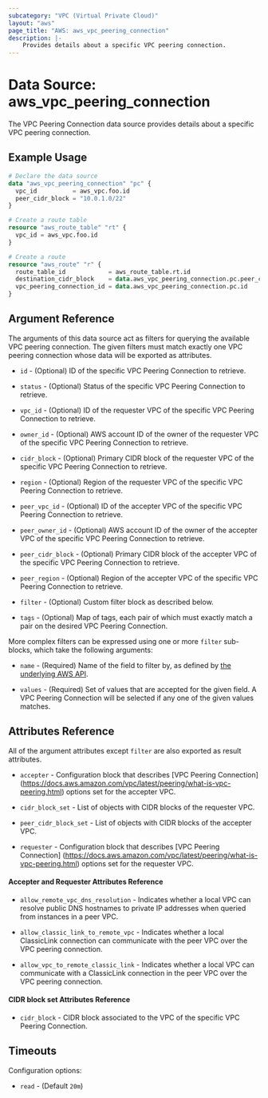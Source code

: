 ```yaml
---
subcategory: "VPC (Virtual Private Cloud)"
layout: "aws"
page_title: "AWS: aws_vpc_peering_connection"
description: |-
    Provides details about a specific VPC peering connection.
---
```


# Data Source: aws_vpc_peering_connection

The VPC Peering Connection data source provides details about
a specific VPC peering connection.

## Example Usage

```terraform
# Declare the data source
data "aws_vpc_peering_connection" "pc" {
  vpc_id          = aws_vpc.foo.id
  peer_cidr_block = "10.0.1.0/22"
}

# Create a route table
resource "aws_route_table" "rt" {
  vpc_id = aws_vpc.foo.id
}

# Create a route
resource "aws_route" "r" {
  route_table_id            = aws_route_table.rt.id
  destination_cidr_block    = data.aws_vpc_peering_connection.pc.peer_cidr_block
  vpc_peering_connection_id = data.aws_vpc_peering_connection.pc.id
}
```

## Argument Reference

The arguments of this data source act as filters for querying the available VPC peering connection.
The given filters must match exactly one VPC peering connection whose data will be exported as attributes.

* `id` - (Optional) ID of the specific VPC Peering Connection to retrieve.

* `status` - (Optional) Status of the specific VPC Peering Connection to retrieve.

* `vpc_id` - (Optional) ID of the requester VPC of the specific VPC Peering Connection to retrieve.

* `owner_id` - (Optional) AWS account ID of the owner of the requester VPC of the specific VPC Peering Connection to retrieve.

* `cidr_block` - (Optional) Primary CIDR block of the requester VPC of the specific VPC Peering Connection to retrieve.

* `region` - (Optional) Region of the requester VPC of the specific VPC Peering Connection to retrieve.

* `peer_vpc_id` - (Optional) ID of the accepter VPC of the specific VPC Peering Connection to retrieve.

* `peer_owner_id` - (Optional) AWS account ID of the owner of the accepter VPC of the specific VPC Peering Connection to retrieve.

* `peer_cidr_block` - (Optional) Primary CIDR block of the accepter VPC of the specific VPC Peering Connection to retrieve.

* `peer_region` - (Optional) Region of the accepter VPC of the specific VPC Peering Connection to retrieve.

* `filter` - (Optional) Custom filter block as described below.

* `tags` - (Optional) Map of tags, each pair of which must exactly match
  a pair on the desired VPC Peering Connection.

More complex filters can be expressed using one or more `filter` sub-blocks,
which take the following arguments:

* `name` - (Required) Name of the field to filter by, as defined by
  [the underlying AWS API](http://docs.aws.amazon.com/AWSEC2/latest/APIReference/API_DescribeVpcPeeringConnections.html).

* `values` - (Required) Set of values that are accepted for the given field.
  A VPC Peering Connection will be selected if any one of the given values matches.

## Attributes Reference

All of the argument attributes except `filter` are also exported as result attributes.

* `accepter` - Configuration block that describes [VPC Peering Connection]
(https://docs.aws.amazon.com/vpc/latest/peering/what-is-vpc-peering.html) options set for the accepter VPC.

* `cidr_block_set` - List of objects with CIDR blocks of the requester VPC.

* `peer_cidr_block_set` - List of objects with CIDR blocks of the accepter VPC.

* `requester` - Configuration block that describes [VPC Peering Connection]
(https://docs.aws.amazon.com/vpc/latest/peering/what-is-vpc-peering.html) options set for the requester VPC.

#### Accepter and Requester Attributes Reference

* `allow_remote_vpc_dns_resolution` - Indicates whether a local VPC can resolve public DNS hostnames to
private IP addresses when queried from instances in a peer VPC.

* `allow_classic_link_to_remote_vpc` - Indicates whether a local ClassicLink connection can communicate
with the peer VPC over the VPC peering connection.

* `allow_vpc_to_remote_classic_link` - Indicates whether a local VPC can communicate with a ClassicLink
connection in the peer VPC over the VPC peering connection.

#### CIDR block set Attributes Reference

* `cidr_block` - CIDR block associated to the VPC of the specific VPC Peering Connection.

## Timeouts

Configuration options:

- `read` - (Default `20m`)
